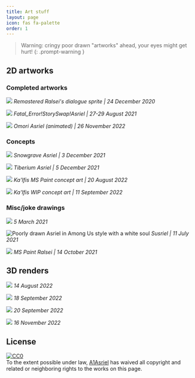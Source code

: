 ```yaml
---
title: Art stuff
layout: page
icon: fas fa-palette
order: 1
---
```


> Warning: cringy poor drawn "artworks" ahead, your eyes might get hurt!
{: .prompt-warning }

## 2D artworks

### Completed artworks

![](https://i.redd.it/sqpmr70220761.png)
*Remastered Ralsei's dialogue sprite | 24 December 2020*

![](https://cdn.discordapp.com/attachments/803693424083206224/881293954560188446/FATAL_ASRIEL_enhanced.png)
*Fatal_Error!StorySwap!Asriel | 27-29 August 2021*

![](https://cdn.discordapp.com/attachments/906997388479176755/1045824271651450890/omoriel.gif)
*Omori Asriel (animated) | 26 November 2022*

### Concepts

![](https://cdn.discordapp.com/attachments/803693424083206224/916314092644470794/snowgrave_asriel_concept.png)
*Snowgrave Asriel | 3 December 2021*

![](https://cdn.discordapp.com/attachments/803693424083206224/916847878981435433/unknown.png)
*Tiberium Asriel | 5 December 2021*

![](https://cdn.discordapp.com/attachments/803693424083206224/1018267303432962149/KaIfis.png)
*Ka'Ifis MS Paint concept art | 20 August 2022*

![](https://cdn.discordapp.com/attachments/803693424083206224/1018267533477953557/unknown.png)
*Ka'Ifis WIP concept art | 11 September 2022*

### Misc/joke drawings

![](https://cdn.discordapp.com/attachments/803693424083206224/817397808318644265/sketch-1614952923440.png)
*5 March 2021*

![Poorly drawn Asriel in Among Us style with a white soul](https://cdn.discordapp.com/attachments/713481949896900622/1013586971249082418/asrielus.png)
*Susriel | 11 July 2021*

![](https://cdn.discordapp.com/attachments/803693424083206224/898256176528130098/unknown.png)
*MS Paint Ralsei | 14 October 2021*

## 3D renders

![](https://cdn.discordapp.com/attachments/906997388479176755/1042161259895853117/something2sqr.png)
*14 August 2022*

![](https://cdn.discordapp.com/attachments/803693424083206224/1021144404423086111/idk.png)
*18 September 2022*

![](https://cdn.discordapp.com/attachments/906997388479176755/1042187411326779582/idk2.png)
*20 September 2022*

![](https://cdn.discordapp.com/attachments/906997388479176755/1042188066116358144/untitled2.png)
*16 November 2022*

## License

<p xmlns:dct="http://purl.org/dc/terms/">
  <a rel="license"
     href="http://creativecommons.org/publicdomain/zero/1.0/">
    <img src="http://i.creativecommons.org/p/zero/1.0/88x31.png" style="border-style: none;" alt="CC0" />
  </a>
  <br />
  To the extent possible under law,
  <a rel="dct:publisher"
     href="https://a1asriel.github.io/about">
    <span property="dct:title">A1Asriel</span></a>
  has waived all copyright and related or neighboring rights to
  the works on this page.
</p>